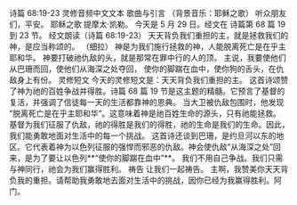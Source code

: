 诗篇 68:19-23 灵修音频中文文本
歌曲与引言
（背景音乐：耶稣之歌）
听众朋友们，平安。
耶稣之歌 提摩太·凯勒。
今天是 5 月 29 日。经文在 诗篇第 68 篇 19 到 23 节。
经文朗读（诗篇 68:19-23）
天天背负我们重担的主，就是拯救我们的神，是应当称颂的。
（细拉）
神是为我们施行拯救的神，人能脱离死亡是在乎主耶和华。
神要打破祂仇敌的头，就是那常在罪中行的人的顶。
主说，我要使他们从巴珊而回，使他们从海深之处夺回，
使你的脚踹在血中，使你狗的舌头，在仇敌身上有份。
灵修短文
今天的灵修短文是：天天背负我们重担的主。
这首诗颂赞了神为祂的百姓争战并得胜。诗篇 68 篇 19 节是这主题的精髓。它预言了基督的复活，并强调了信徒每一天的生活都靠神的恩典。
当大卫被仇敌包围时，他发现 “脱离死亡是在乎主耶和华”。这意味着神是祂百姓生命的源头，只有祂能拯救。
基督为我们征服了仇敌，祂的得胜是我们的得胜，祂的生命是我们的生命。因此，我们能勇敢地面对生活中的每一个挑战。
这首诗还谈到巴珊，是约旦河以东的地区。它代表着神为以色列征服的强悍而邪恶的仇敌。神会使仇敌“从海深之处”回来，是为了要让以色列**“使你的脚踹在血中”**。
我们不用自己争战。我们只需与神同行，祂会为我们赢得胜利。
祷告
让我们一起祷告。
主啊，我赞美你天天背负我的重担。请帮助我勇敢地去面对生活中的挑战，因你已经为我赢得胜利。阿门。
